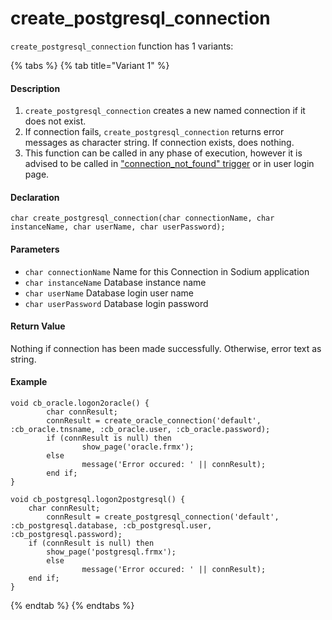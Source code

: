 # create\_postgresql\_connection

`create_postgresql_connection` function has 1 variants:

{% tabs %}
{% tab title="Variant 1" %}
#### Description <a id="description"></a>

1.  `create_postgresql_connection` creates a new named connection if it does not exist.
2. If connection fails, `create_postgresql_connection` returns error messages as character string. If connection exists, does nothing.
3. This function can be called in any phase of execution, however it is advised to be called in ["connection\_not\_found" trigger](https://sodium.gitbook.io/sodium/language-reference/built-in-triggers/session-level-triggers/connection_not_found-trigger) or in user login page.

#### Declaration <a id="declaration"></a>

```text
char create_postgresql_connection(char connectionName, char instanceName, char userName, char userPassword);
```

#### Parameters <a id="parameters"></a>

* `char connectionName` Name for this Connection in Sodium application
* `char instanceName` Database instance name
* `char userName` Database login user name
* `char userPassword` Database login password

#### Return Value <a id="return-value"></a>

Nothing if connection has been made successfully. Otherwise, error text as string.

#### Example <a id="example"></a>

```text
void cb_oracle.logon2oracle() {
        char connResult;
        connResult = create_oracle_connection('default', :cb_oracle.tnsname, :cb_oracle.user, :cb_oracle.password);
        if (connResult is null) then
                show_page('oracle.frmx');
        else
                message('Error occured: ' || connResult);
        end if;
}
 
void cb_postgresql.logon2postgresql() {
    char connResult;
        connResult = create_postgresql_connection('default', :cb_postgresql.database, :cb_postgresql.user, :cb_postgresql.password);
    if (connResult is null) then
        show_page('postgresql.frmx');
        else
                message('Error occured: ' || connResult);
    end if;
}
```
{% endtab %}
{% endtabs %}

